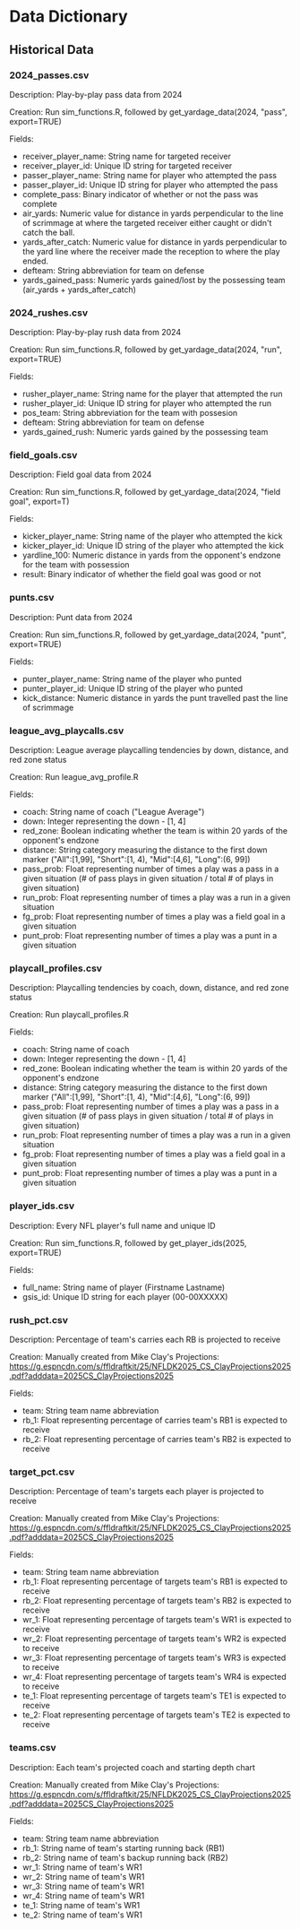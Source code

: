 # Data Dictionary

## Historical Data

### 2024_passes.csv

Description:
Play-by-play pass data from 2024

Creation:
Run sim_functions.R, followed by get_yardage_data(2024, "pass", export=TRUE)

Fields:
* receiver_player_name: String name for targeted receiver
* receiver_player_id: Unique ID string for targeted receiver
* passer_player_name: String name for player who attempted the pass
* passer_player_id: Unique ID string for player who attempted the pass
* complete_pass: Binary indicator of whether or not the pass was complete
* air_yards: Numeric value for distance in yards perpendicular to the line of scrimmage at where the targeted receiver either caught or didn't catch the ball.
* yards_after_catch: Numeric value for distance in yards perpendicular to the yard line where the receiver made the reception to where the play ended.
* defteam: String abbreviation for team on defense
* yards_gained_pass: Numeric yards gained/lost by the possessing team 
    (air_yards + yards_after_catch)

### 2024_rushes.csv

Description:
Play-by-play rush data from 2024

Creation:
Run sim_functions.R, followed by get_yardage_data(2024, "run", export=TRUE)

Fields:
* rusher_player_name: String name for the player that attempted the run
* rusher_player_id: Unique ID string for player who attempted the run
* pos_team: String abbreviation for the team with possesion
* defteam: String abbreviation for team on defense
* yards_gained_rush: Numeric yards gained by the possessing team

### field_goals.csv

Description:
Field goal data from 2024

Creation:
Run sim_functions.R, followed by get_yardage_data(2024, "field goal", export=T)

Fields:
* kicker_player_name: String name of the player who attempted the kick
* kicker_player_id: Unique ID string of the player who attempted the kick
* yardline_100: Numeric distance in yards from the opponent's endzone for the team with possession
* result: Binary indicator of whether the field goal was good or not

### punts.csv

Description:
Punt data from 2024

Creation:
Run sim_functions.R, followed by get_yardage_data(2024, "punt", export=TRUE)

Fields:
* punter_player_name: String name of the player who punted
* punter_player_id: Unique ID string of the player who punted
* kick_distance: Numeric distance in yards the punt travelled past the line of scrimmage

### league_avg_playcalls.csv

Description:
League average playcalling tendencies by down, distance, and red zone status

Creation:
Run league_avg_profile.R

Fields:
* coach: String name of coach ("League Average")
* down: Integer representing the down - [1, 4]
* red_zone: Boolean indicating whether the team is within 20 yards of the opponent's endzone
* distance: String category measuring the distance to the first down marker ("All":[1,99], "Short":[1, 4), "Mid":[4,6], "Long":(6, 99])
* pass_prob: Float representing number of times a play was a pass in a given situation (# of pass plays in given situation / total # of plays in given situation)
* run_prob: Float representing number of times a play was a run in a given situation
* fg_prob: Float representing number of times a play was a field goal in a given situation
* punt_prob: Float representing number of times a play was a punt in a given situation

### playcall_profiles.csv

Description:
Playcalling tendencies by coach, down, distance, and red zone status

Creation:
Run playcall_profiles.R

Fields:
* coach: String name of coach
* down: Integer representing the down - [1, 4]
* red_zone: Boolean indicating whether the team is within 20 yards of the opponent's endzone
* distance: String category measuring the distance to the first down marker ("All":[1,99], "Short":[1, 4), "Mid":[4,6], "Long":(6, 99])
* pass_prob: Float representing number of times a play was a pass in a given situation (# of pass plays in given situation / total # of plays in given situation)
* run_prob: Float representing number of times a play was a run in a given situation
* fg_prob: Float representing number of times a play was a field goal in a given situation
* punt_prob: Float representing number of times a play was a punt in a given situation

### player_ids.csv

Description:
Every NFL player's full name and unique ID

Creation:
Run sim_functions.R, followed by get_player_ids(2025, export=TRUE)

Fields:
* full_name: String name of player (Firstname Lastname)
* gsis_id: Unique ID string for each player (00-00XXXXX)

### rush_pct.csv

Description:
Percentage of team's carries each RB is projected to receive

Creation:
Manually created from Mike Clay's Projections: https://g.espncdn.com/s/ffldraftkit/25/NFLDK2025_CS_ClayProjections2025.pdf?adddata=2025CS_ClayProjections2025

Fields:
* team: String team name abbreviation
* rb_1: Float representing percentage of carries team's RB1 is expected to receive
* rb_2: Float representing percentage of carries team's RB2 is expected to receive

### target_pct.csv

Description:
Percentage of team's targets each player is projected to receive

Creation:
Manually created from Mike Clay's Projections: https://g.espncdn.com/s/ffldraftkit/25/NFLDK2025_CS_ClayProjections2025.pdf?adddata=2025CS_ClayProjections2025

Fields:
* team: String team name abbreviation
* rb_1: Float representing percentage of targets team's RB1 is expected to receive
* rb_2: Float representing percentage of targets team's RB2 is expected to receive
* wr_1: Float representing percentage of targets team's WR1 is expected to receive
* wr_2: Float representing percentage of targets team's WR2 is expected to receive
* wr_3: Float representing percentage of targets team's WR3 is expected to receive
* wr_4: Float representing percentage of targets team's WR4 is expected to receive
* te_1: Float representing percentage of targets team's TE1 is expected to receive
* te_2: Float representing percentage of targets team's TE2 is expected to receive

### teams.csv

Description:
Each team's projected coach and starting depth chart

Creation:
Manually created from Mike Clay's Projections: https://g.espncdn.com/s/ffldraftkit/25/NFLDK2025_CS_ClayProjections2025.pdf?adddata=2025CS_ClayProjections2025

Fields:
* team: String team name abbreviation
* rb_1: String name of team's starting running back (RB1)
* rb_2: String name of team's backup running back (RB2)
* wr_1: String name of team's WR1
* wr_2: String name of team's WR1
* wr_3: String name of team's WR1
* wr_4: String name of team's WR1
* te_1: String name of team's WR1
* te_2: String name of team's WR1